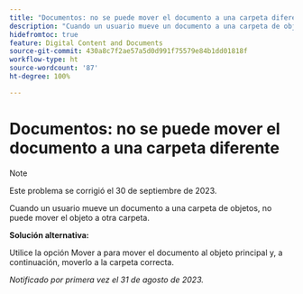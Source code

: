 ```yaml
---
title: "Documentos: no se puede mover el documento a una carpeta diferente"
description: "Cuando un usuario mueve un documento a una carpeta de objetos, no puede mover el objeto a otra carpeta."
hidefromtoc: true
feature: Digital Content and Documents
source-git-commit: 430a8c7f2ae57a5d0d991f75579e84b1dd01818f
workflow-type: ht
source-wordcount: '87'
ht-degree: 100%

---
```



# Documentos: no se puede mover el documento a una carpeta diferente

>[!NOTE]
>
>Este problema se corrigió el 30 de septiembre de 2023.

Cuando un usuario mueve un documento a una carpeta de objetos, no puede mover el objeto a otra carpeta.

**Solución alternativa:**

Utilice la opción Mover a para mover el documento al objeto principal y, a continuación, moverlo a la carpeta correcta.

_Notificado por primera vez el 31 de agosto de 2023._
